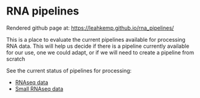 # RNA pipelines

Rendered github page at: https://leahkemp.github.io/rna_pipelines/

This is a place to evaluate the current pipelines available for processing RNA data. This will help us decide if there is a pipeline currently available for our use, one we could adapt, or if we will need to create a pipeline from scratch

See the current status of pipelines for processing:

- [RNAseq data](RNAseq_pipelines_current_status.md)
- [Small RNAseq data](small_RNAseq_pipelines_current_status.md)
